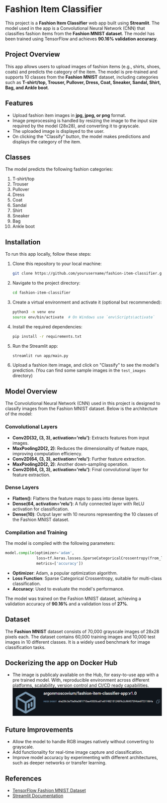 # Fashion Item Classifier

This project is a **Fashion Item Classifier** web app built using **Streamlit**. The model used in the app is a Convolutional Neural Network (CNN) that classifies fashion items from the **Fashion MNIST dataset**. The model has been trained using TensorFlow and achieves **90.16% validation accuracy**.

## Project Overview

This app allows users to upload images of fashion items (e.g., shirts, shoes, coats) and predicts the category of the item. The model is pre-trained and supports 10 classes from the **Fashion MNIST** dataset, including categories such as **T-shirt/top, Trouser, Pullover, Dress, Coat, Sneaker, Sandal, Shirt, Bag, and Ankle boot**.

## Features

- Upload fashion item images in **jpg, jpeg, or png** format.
- Image preprocessing is handled by resizing the image to the input size required by the model (28x28), and converting it to grayscale.
- The uploaded image is displayed to the user.
- On clicking the "Classify" button, the model makes predictions and displays the category of the item.

## Classes

The model predicts the following fashion categories:

1. T-shirt/top
2. Trouser
3. Pullover
4. Dress
5. Coat
6. Sandal
7. Shirt
8. Sneaker
9. Bag
10. Ankle boot

## Installation

To run this app locally, follow these steps:

1. Clone this repository to your local machine:
   ```bash
   git clone https://github.com/yourusername/fashion-item-classifier.git
   ```

2. Navigate to the project directory:
   ```bash
   cd fashion-item-classifier
   ```

3. Create a virtual environment and activate it (optional but recommended):
   ```bash
   python3 -m venv env
   source env/bin/activate  # On Windows use `env\Scripts\activate`
   ```

4. Install the required dependencies:
   ```bash
   pip install -r requirements.txt
   ```

5. Run the Streamlit app:
   ```bash
   streamlit run app/main.py
   ```

6. Upload a fashion item image, and click on "Classify" to see the model's prediction. (You can find some sample images in the `test_images` directory)

## Model Overview

The Convolutional Neural Network (CNN) used in this project is designed to classify images from the Fashion MNIST dataset. Below is the architecture of the model:

### Convolutional Layers
- **Conv2D(32, (3, 3), activation='relu')**: Extracts features from input images.
- **MaxPooling2D(2, 2)**: Reduces the dimensionality of feature maps, improving computation efficiency.
- **Conv2D(64, (3, 3), activation='relu')**: Further feature extraction.
- **MaxPooling2D(2, 2)**: Another down-sampling operation.
- **Conv2D(64, (3, 3), activation='relu')**: Final convolutional layer for feature extraction.

### Dense Layers
- **Flatten()**: Flattens the feature maps to pass into dense layers.
- **Dense(64, activation='relu')**: A fully connected layer with ReLU activation for classification.
- **Dense(10)**: Output layer with 10 neurons representing the 10 classes of the Fashion MNIST dataset.

### Compilation and Training
The model is compiled with the following parameters:
```python
model.compile(optimizer='adam',
              loss=tf.keras.losses.SparseCategoricalCrossentropy(from_logits=True),
              metrics=['accuracy'])
```

- **Optimizer**: Adam, a popular optimization algorithm.
- **Loss Function**: Sparse Categorical Crossentropy, suitable for multi-class classification.
- **Accuracy**: Used to evaluate the model's performance.

The model was trained on the Fashion MNIST dataset, achieving a validation accuracy of **90.16%** and a validation loss of **27%**.

## Dataset

The **Fashion MNIST** dataset consists of 70,000 grayscale images of 28x28 pixels each. The dataset contains 60,000 training images and 10,000 test images in 10 different classes. It is a widely used benchmark for image classification tasks.

## Dockerizing the app on Docker Hub

- The image is publicaly available on the Hub, for easy-to-use app with a pre trained model. With, reproducible environment across different platforms, scalability, version control and CI/CD ready capabilities.
![alt text](image.png)

## Future Improvements

- Allow the model to handle RGB images natively without converting to grayscale.
- Add functionality for real-time image capture and classification.
- Improve model accuracy by experimenting with different architectures, such as deeper networks or transfer learning.
  
## References

- [TensorFlow Fashion MNIST Dataset](https://www.tensorflow.org/datasets/catalog/fashion_mnist)
- [Streamlit Documentation](https://docs.streamlit.io/)



